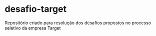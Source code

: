 # desafio-target
Repositório criado para resolução dos desafios propostos no processo seletivo da empresa Target
